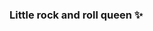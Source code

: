 ### Little rock and roll queen ✨

<!--
**msobolevska/msobolevska** is a ✨ _special_ ✨ repository because its `README.md` (this file) appears on your GitHub profile.
Like to eat tasty food and sleep well ~
Find me here:

src="https://media.giphy.com/media/nbTl4tQKKPIdAePUls/giphy.gif" height="100" /></a>
